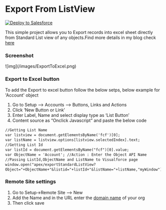 Export From ListView
====================

<a href="https://githubsfdeploy.herokuapp.com?owner=Karanraj&repo=ExportfromListView">
  <img alt="Deploy to Salesforce"
       src="https://raw.githubusercontent.com/afawcett/githubsfdeploy/master/src/main/webapp/resources/img/deploy.png">
</a>

This simple project allows you to Export records into excel sheet directly from Standard List view of any objects.Find more details in my blog check <a href="http://clicksandcode.blogspot.in/2014/10/export-records-from-list-view-listview.html" target="_blank">here</a> 

<h3>Screenshot</h3>
![img](/images/ExportToExcel.png)



<h3>Export to Excel button</h3>
To add the Export to excel button follow the below setps, below example for 'Account' object
  <ol>
  <li>Go to Setup –> Accounts –> Buttons, Links and Actions </li>
  <li>Click ‘New Button or Link'</li>
  <li>Enter Label, Name and select display type as ‘List Button’</li>
  <li>Content source as “Onclick Javascript” and paste the below code</li>
  </ol>

```
//Getting List Name 
var listview = document.getElementsByName('fcf')[0]; 
var listName = listview.options[listview.selectedIndex].text; 
//Getting List Id 
var listId = document.getElementsByName("fcf")[0].value; 
var ObjectName = 'Account'; //Action : Enter the Object API Name
//Passing ListId,ObjectName and ListName to Visualforce page 
window.open("apex/exportStandardListView?Object="+ObjectName+"&listid="+listId+"&listName="+listName,"myWindow");
```

<h3>Remote Site settings</h3>
 <ol>
 <li>Go to Setup->Remote Site –> New </li>
 <li>Add the Name and in the URL enter the <a href = "https://help.salesforce.com/HTViewHelpDoc?id=domain_name_app_url_changes.htm&language=en_US">domain name</a> of your org</li>
 <li>Then click save</li>
 </ol>
